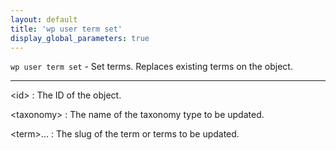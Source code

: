 ```yaml
---
layout: default
title: 'wp user term set'
display_global_parameters: true
---
```


`wp user term set` - Set terms. Replaces existing terms on the object.

<hr />

&lt;id&gt;
: The ID of the object.

&lt;taxonomy&gt;
: The name of the taxonomy type to be updated.

&lt;term&gt;...
: The slug of the term or terms to be updated.



